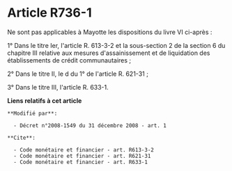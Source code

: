 # Article R736-1

Ne sont pas applicables à Mayotte les dispositions du livre VI ci-après : 

1° Dans le titre Ier, l'article R. 613-3-2 et la sous-section 2 de la section 6 du chapitre III relative aux mesures
d'assainissement et de liquidation des établissements de crédit communautaires ; 

2° Dans le titre II, le d du 1° de l'article R. 621-31 ; 

3° Dans le titre III, l'article R. 633-1.

**Liens relatifs à cet article**

	**Modifié par**:

	  - Décret n°2008-1549 du 31 décembre 2008 - art. 1

	**Cite**:

	  - Code monétaire et financier - art. R613-3-2
	  - Code monétaire et financier - art. R621-31
	  - Code monétaire et financier - art. R633-1
